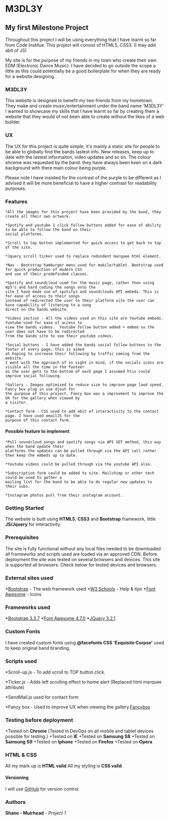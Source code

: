 # M3DL3Y

## My first Milestone Project

Throughout this project I will be using everything that I have learnt so far from Code Institue.
This project will consist of HTML5, CSS3. (I may add abit of JS)

My site is for the purpose of my friends in my town who create their own EDM (Electronic Dance Music).
I have decided to go outside the scope a little as this could potentially
be a good boilerplate for when they are ready for a website designing.

### M3DL3Y

This website is designed to benefit my two friends from my hometown. 
They make and create music/entertainment under the band name 'M3DL3Y'
I wanted to showcase my skills that I have learnt so far by creating them
a website that they would of not been able to create without the likes of a web builder.

### UX

The UX for this project is quite simple, it's mainly a static site for people to be able to
globally find the bands lastest info. New releases, keep up to date with the lastest informaiton,
video updates and so on. The colour shceme was requested by the band. they have always
been keen on a dark background with there main colour being purple.

Please note I have insisted for the contrast of the purple to be different as I advised it
will be more beneficial to have a higher contrast for readability purposes.

### Features 
```
*All the images for this project have been provided by the band, they create all their own artwork.

*Spotify and youtube 1 click follow buttons added for ease of ability to be able to follow the band on their
social platforms.

*Scroll to top button implemented for quick access to get back to top of the site.

*Jquery scroll ticker used to replace redundent marquee html element. 

*Nav - Bootstrap hamburger menu used for mobile/tablet. Bootstrap used for quick production of modern CSS
and use of their predefinded classes.

*Spotify and soundcloud used for the music page, rather then using mp3's and hard coding the songs onto the 
site I have made use of spotifys and soundclouds API embeds. This is for ease of access to their songs
instead of redirected the user to their platform site the user can have capability of listening to a song 
direct on the bands website.

*Videos section - All the videos used on this site are Youtube embeds. Yuotube used for ease of access to
view the bands videos.  Youtube follow button added + embed so the user does not have to be redirected 
from the bands site to see their youtube videos.

*Social buttons - I have added the bands social follow buttons to the footer of every page, this is aimed
at hoping to increase their following by traffic coming from the website.
I went with the approach of in sight in mind, if the socials icons are visible all the time in the footeer
as the user gets to the bottom of each page I assumed htis could improve social following.

*Gallery - Images optimized to reduce size to improve page laod speed. Fancy box plug in use djsut for
the purpose of this project. Fancy box was a improvment to improve the UX for the gallery when viewed by 
a visitor.

*Contact form - CSS used to add abit of interactivity to the contact page. I have used emailJS for the
purpose of this contact form.
```
#### Possible feature to implement 
```
*Pull soundcloud songs and spotify songs via API GET method, this way when the band update their 
platforms the updates can be pulled through via the API call rather then keep the embeds up to date.

*Youtube videos could be pulled through via the youtube API also. 

*Subscription form could be added to site. Mailchimp or other tech could be used to gather a
mailing list for the band to be able to do regular new updates to their subs.

*Instagram photos pull from their instagram account.
```

### Getting Started

The website is built using **HTML5**, **CSS3** and **Bootstrap** framework, little **JS/Jquery** for interactivity.

### Prerequisites

The site is fully functional without any local files needed to be downloaded all frameworks and scripts
used are loaded via an approved CDN. Before deployment the site was tested on several browsers and devices.
This site is supported all browsers. Check below for tested devices and browsers.

### External sites used 

*[Bootstrap](https://getbootstrap.com/docs/4.1/getting-started/introduction/) - The web framework used 
*[W3 Schools](https://www.w3schools.com/html/default.asp) - Help & tips 
*[Font Awesome](https://www.bootstrapcdn.com/fontawesome/) - Icons 

### Frameworks used 

*[Bootstrap 3.3.7](https://getbootstrap.com/)
*[Font Awesome 4.7.0](https://fontawesome.com/how-to-use/on-the-web/setup/getting-started?using=web-fonts-with-css)
*[JQuery 3.2.1](https://jquery.com/download/)

### Custom Fonts 

I have created custom fonts using **@facefonts CSS 'Exquisite Corpse'** used to keep original band branding.

### Scripts used

*Scroll-up.js - To add scroll to TOP button click. 

*Ticker.js - Adds left scrolling effect to home alert (Replaced html marquee attribute)

*SendMail.js used for contact form 

*Fancy box - Used to improve UX when viewing the gallery.[Fancybox](https://github.com/fancyapps/fancybox)


### Testing before deployment

+Tested on **Chrome** (Tested in DevOps on all mobile and tablet devices possible for testing.)
+Tested on **IE**
+Tested on  **Samsung S8**
+Tested on **Samsung S9**
+Tested on **Iphone**
+Tested on **Firefox**
+Tested on **Opera**

### HTML & CSS

All my mark up is **HTML valid**
All my styling is **CSS valid**

#### Versioning

I will use [GitHub](github.com) for version control.

### Authors

**Shane - Muirhead** - *Project 1* 

